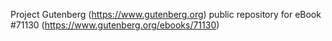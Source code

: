 Project Gutenberg (https://www.gutenberg.org) public repository for
eBook #71130 (https://www.gutenberg.org/ebooks/71130)
